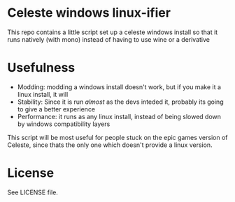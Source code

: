 # Celeste windows linux-ifier

This repo contains a little script set up a celeste windows install so that it runs natively (with mono) instead of having to use wine or a derivative

# Usefulness

- Modding: modding a windows install doesn't work, but if you make it a linux install, it will
- Stability: Since it is run *almost* as the devs inteded it, probably its going to give a better experience
- Performance: it runs as any linux install, instead of being slowed down by windows compatibility layers

This script will be most useful for people stuck on the epic games version of Celeste, since thats the only one which doesn't provide a linux version.

# License
See LICENSE file.

